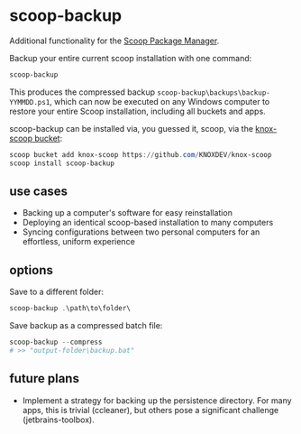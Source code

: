 # scoop-backup

Additional functionality for the [Scoop Package Manager](https://scoop.sh).

Backup your entire current scoop installation with one command:

```powershell
scoop-backup
```

This produces the compressed backup `scoop-backup\backups\backup-YYMMDD.ps1`, which can now be executed on any Windows computer to restore your entire Scoop installation, including all buckets and apps.

scoop-backup can be installed via, you guessed it, scoop, via the [knox-scoop bucket](https://github.com/KNOXDEV/knox-scoop):

```powershell
scoop bucket add knox-scoop https://github.com/KNOXDEV/knox-scoop
scoop install scoop-backup
```

## use cases
* Backing up a computer's software for easy reinstallation
* Deploying an identical scoop-based installation to many computers
* Syncing configurations between two personal computers for an effortless, uniform experience

## options

Save to a different folder:
```powershell
scoop-backup .\path\to\folder\
```

Save backup as a compressed batch file:
```powershell
scoop-backup --compress
# >> "output-folder\backup.bat"
```

## future plans

* Implement a strategy for backing up the persistence directory. For many apps, this is trivial (ccleaner), but others pose a significant challenge (jetbrains-toolbox).
